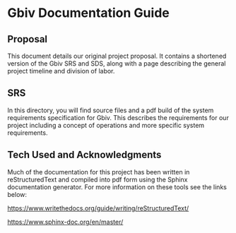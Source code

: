 # Gbiv Documentation Guide


## Proposal

This document details our original project proposal. It contains a shortened version of the Gbiv SRS and SDS, along with a page describing the general project timeline and division of labor.


## SRS

In this directory, you will find source files and a pdf build of the system requirements specification for Gbiv. This describes the requirements for our project including a concept of operations and more specific system requirements.


## Tech Used and Acknowledgments

Much of the documentation for this project has been written in reStructuredText and compiled into pdf form using the Sphinx documentation generator. For more information on these tools see the links below:


https://www.writethedocs.org/guide/writing/reStructuredText/

https://www.sphinx-doc.org/en/master/